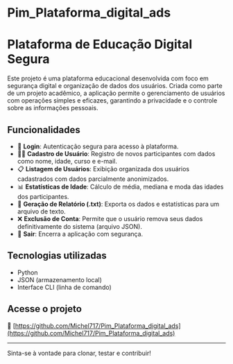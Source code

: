﻿# Pim_Plataforma_digital_ads
# Plataforma de Educação Digital Segura

Este projeto é uma plataforma educacional desenvolvida com foco em segurança digital e organização de dados dos usuários. Criada como parte de um projeto acadêmico, a aplicação permite o gerenciamento de usuários com operações simples e eficazes, garantindo a privacidade e o controle sobre as informações pessoais.

## Funcionalidades

- 🔐 **Login**: Autenticação segura para acesso à plataforma.
- 🧑‍💻 **Cadastro de Usuário**: Registro de novos participantes com dados como nome, idade, curso e e-mail.
- 📋 **Listagem de Usuários**: Exibição organizada dos usuários cadastrados com dados parcialmente anonimizados.
- 📊 **Estatísticas de Idade**: Cálculo de média, mediana e moda das idades dos participantes.
- 📝 **Geração de Relatório (.txt)**: Exporta os dados e estatísticas para um arquivo de texto.
- ❌ **Exclusão de Conta**: Permite que o usuário remova seus dados definitivamente do sistema (arquivo JSON).
- 🚪 **Sair**: Encerra a aplicação com segurança.

## Tecnologias utilizadas

- Python
- JSON (armazenamento local)
- Interface CLI (linha de comando)

## Acesse o projeto

🔗 [https://github.com/Michel717/Pim_Plataforma_digital_ads](https://github.com/Michel717/Pim_Plataforma_digital_ads)

---

Sinta-se à vontade para clonar, testar e contribuir!


